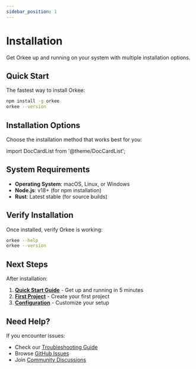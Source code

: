 ```yaml
---
sidebar_position: 1
---
```


# Installation

Get Orkee up and running on your system with multiple installation options.

## Quick Start

The fastest way to install Orkee:

```bash
npm install -g orkee
orkee --version
```

## Installation Options

Choose the installation method that works best for you:

import DocCardList from '@theme/DocCardList';

<DocCardList />

## System Requirements

- **Operating System**: macOS, Linux, or Windows
- **Node.js**: v18+ (for npm installation)
- **Rust**: Latest stable (for source builds)

## Verify Installation

Once installed, verify Orkee is working:

```bash
orkee --help
orkee --version
```

## Next Steps

After installation:

1. **[Quick Start Guide](quick-start)** - Get up and running in 5 minutes
2. **[First Project](first-project)** - Create your first project
3. **[Configuration](../configuration/environment-variables)** - Customize your setup

## Need Help?

If you encounter issues:

- Check our [Troubleshooting Guide](troubleshooting)
- Browse [GitHub Issues](https://github.com/OrkeeAI/orkee/issues)
- Join [Community Discussions](https://github.com/OrkeeAI/orkee/discussions)